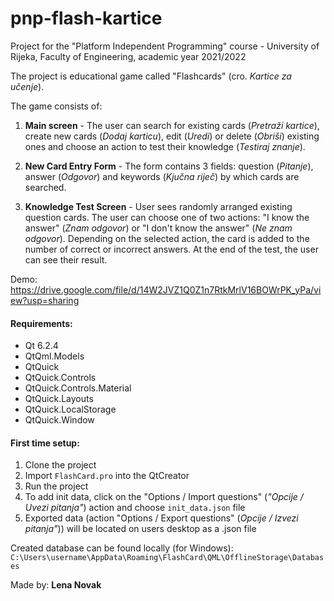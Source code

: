 # pnp-flash-kartice

Project for the "Platform Independent Programming" course - University of Rijeka, Faculty of Engineering, academic year 2021/2022

The project is educational game called "Flashcards" (cro. _Kartice za učenje_).

The game consists of:  
  
1. **Main screen** - The user can search for existing cards (_Pretraži kartice_), create new cards (_Dodaj karticu_), edit (_Uredi_) or delete (_Obriši_) existing ones and choose an action to test their knowledge (_Testiraj znanje_). 
  
2. **New Card Entry Form** - The form contains 3 fields: question (_Pitanje_), answer (_Odgovor_) and keywords (_Kjučna riječ_) by which cards are searched.
  
3. **Knowledge Test Screen** - User sees randomly arranged existing question cards. The user can choose one of two actions: "I know the answer" (_Znam odgovor_) or "I don't know the answer" (_Ne znam odgovor_). Depending on the selected action, the card is added to the number of correct or incorrect answers. At the end of the test, the user can see their result.

Demo: https://drive.google.com/file/d/14W2JVZ1Q0Z1n7RtkMrlV16BOWrPK_yPa/view?usp=sharing

#### Requirements:
- Qt 6.2.4
- QtQml.Models
- QtQuick
- QtQuick.Controls
- QtQuick.Controls.Material
- QtQuick.Layouts
- QtQuick.LocalStorage
- QtQuick.Window

#### First time setup:
1. Clone the project
2. Import `FlashCard.pro` into the QtCreator
3. Run the project
4. To add init data, click on the "Options / Import questions" (_"Opcije / Uvezi pitanja"_) action and choose `init_data.json` file
5. Exported data (action "Options / Export questions" (_Opcije / Izvezi pitanja"_)) will be located on users desktop as a .json file

Created database can be found locally (for Windows): `C:\Users\username\AppData\Roaming\FlashCard\QML\OfflineStorage\Databases`

Made by: **Lena Novak**